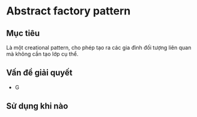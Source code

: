 # Abstract factory pattern
## Mục tiêu
Là một creational pattern, cho phép tạo ra các gia đình đối tượng liên quan mà không cần tạo lớp cụ thể. 
## Vấn đề giải quyết
* G 
## Sử dụng khi nào

